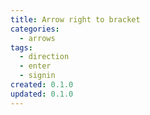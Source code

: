 ```yaml
---
title: Arrow right to bracket
categories:
  - arrows
tags:
  - direction
  - enter
  - signin
created: 0.1.0
updated: 0.1.0
---
```

